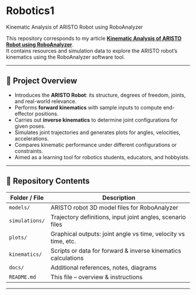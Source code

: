 # Robotics1
Kinematic Analysis of ARISTO Robot using RoboAnalyzer

This repository corresponds to my article **[Kinematic Analysis of ARISTO Robot using RoboAnalyzer](https://medium.com/@manojreddy2404/kinematic-analysis-of-aristo-robot-using-roboanalyzer-a7d5f33a9742)**.  
It contains resources and simulation data to explore the ARISTO robot’s kinematics using the RoboAnalyzer software tool.

---

## 📌 Project Overview
- Introduces the **ARISTO Robot**: its structure, degrees of freedom, joints, and real-world relevance.  
- Performs **forward kinematics** with sample inputs to compute end-effector positions.  
- Carries out **inverse kinematics** to determine joint configurations for given poses.  
- Simulates joint trajectories and generates plots for angles, velocities, accelerations.  
- Compares kinematic performance under different configurations or constraints.  
- Aimed as a learning tool for robotics students, educators, and hobbyists.

---

## 📂 Repository Contents

| Folder / File           | Description |
|--------------------------|-------------|
| `models/`               | ARISTO robot 3D model files for RoboAnalyzer |
| `simulations/`          | Trajectory definitions, input joint angles, scenario files |
| `plots/`                | Graphical outputs: joint angle vs time, velocity vs time, etc. |
| `kinematics/`           | Scripts or data for forward & inverse kinematics calculations |
| `docs/`                 | Additional references, notes, diagrams |
| `README.md`             | This file – overview & instructions |

---
